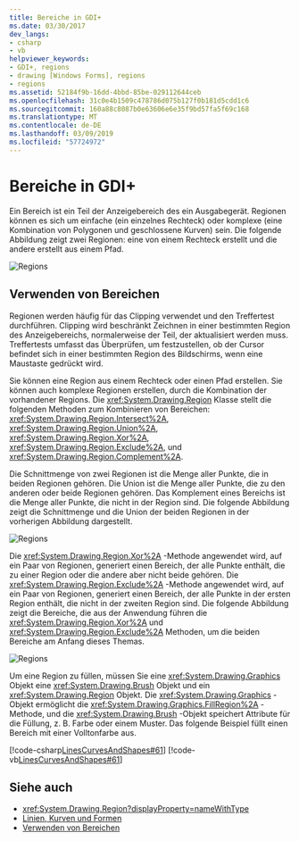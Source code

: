 ```yaml
---
title: Bereiche in GDI+
ms.date: 03/30/2017
dev_langs:
- csharp
- vb
helpviewer_keywords:
- GDI+, regions
- drawing [Windows Forms], regions
- regions
ms.assetid: 52184f9b-16dd-4bbd-85be-029112644ceb
ms.openlocfilehash: 31c0e4b1509c478786d075b127f0b181d5cdd1c6
ms.sourcegitcommit: 160a88c8087b0e63606e6e35f9bd57fa5f69c168
ms.translationtype: MT
ms.contentlocale: de-DE
ms.lasthandoff: 03/09/2019
ms.locfileid: "57724972"
---
```

# <a name="regions-in-gdi"></a>Bereiche in GDI+
Ein Bereich ist ein Teil der Anzeigebereich des ein Ausgabegerät. Regionen können es sich um einfache (ein einzelnes Rechteck) oder komplexe (eine Kombination von Polygonen und geschlossene Kurven) sein. Die folgende Abbildung zeigt zwei Regionen: eine von einem Rechteck erstellt und die andere erstellt aus einem Pfad.  
  
 ![Regions](./media/aboutgdip02-art27.gif "AboutGdip02_Art27")  
  
## <a name="using-regions"></a>Verwenden von Bereichen  
 Regionen werden häufig für das Clipping verwendet und den Treffertest durchführen. Clipping wird beschränkt Zeichnen in einer bestimmten Region des Anzeigebereichs, normalerweise der Teil, der aktualisiert werden muss. Treffertests umfasst das Überprüfen, um festzustellen, ob der Cursor befindet sich in einer bestimmten Region des Bildschirms, wenn eine Maustaste gedrückt wird.  
  
 Sie können eine Region aus einem Rechteck oder einen Pfad erstellen. Sie können auch komplexe Regionen erstellen, durch die Kombination der vorhandener Regions. Die <xref:System.Drawing.Region> Klasse stellt die folgenden Methoden zum Kombinieren von Bereichen: <xref:System.Drawing.Region.Intersect%2A>, <xref:System.Drawing.Region.Union%2A>, <xref:System.Drawing.Region.Xor%2A>, <xref:System.Drawing.Region.Exclude%2A>, und <xref:System.Drawing.Region.Complement%2A>.  
  
 Die Schnittmenge von zwei Regionen ist die Menge aller Punkte, die in beiden Regionen gehören. Die Union ist die Menge aller Punkte, die zu den anderen oder beide Regionen gehören. Das Komplement eines Bereichs ist die Menge aller Punkte, die nicht in der Region sind. Die folgende Abbildung zeigt die Schnittmenge und die Union der beiden Regionen in der vorherigen Abbildung dargestellt.  
  
 ![Regions](./media/aboutgdip02-art28.gif "AboutGdip02_Art28")  
  
 Die <xref:System.Drawing.Region.Xor%2A> -Methode angewendet wird, auf ein Paar von Regionen, generiert einen Bereich, der alle Punkte enthält, die zu einer Region oder die andere aber nicht beide gehören. Die <xref:System.Drawing.Region.Exclude%2A> -Methode angewendet wird, auf ein Paar von Regionen, generiert einen Bereich, der alle Punkte in der ersten Region enthält, die nicht in der zweiten Region sind. Die folgende Abbildung zeigt die Bereiche, die aus der Anwendung führen die <xref:System.Drawing.Region.Xor%2A> und <xref:System.Drawing.Region.Exclude%2A> Methoden, um die beiden Bereiche am Anfang dieses Themas.  
  
 ![Regions](./media/aboutgdip02-art29.gif "AboutGdip02_Art29")  
  
 Um eine Region zu füllen, müssen Sie eine <xref:System.Drawing.Graphics> Objekt eine <xref:System.Drawing.Brush> Objekt und ein <xref:System.Drawing.Region> Objekt. Die <xref:System.Drawing.Graphics> -Objekt ermöglicht die <xref:System.Drawing.Graphics.FillRegion%2A> -Methode, und die <xref:System.Drawing.Brush> -Objekt speichert Attribute für die Füllung, z. B. Farbe oder einem Muster. Das folgende Beispiel füllt einen Bereich mit einer Volltonfarbe aus.  
  
 [!code-csharp[LinesCurvesAndShapes#61](~/samples/snippets/csharp/VS_Snippets_Winforms/LinesCurvesAndShapes/CS/Class1.cs#61)]
 [!code-vb[LinesCurvesAndShapes#61](~/samples/snippets/visualbasic/VS_Snippets_Winforms/LinesCurvesAndShapes/VB/Class1.vb#61)]  
  
## <a name="see-also"></a>Siehe auch
- <xref:System.Drawing.Region?displayProperty=nameWithType>
- [Linien, Kurven und Formen](lines-curves-and-shapes.md)
- [Verwenden von Bereichen](using-regions.md)

